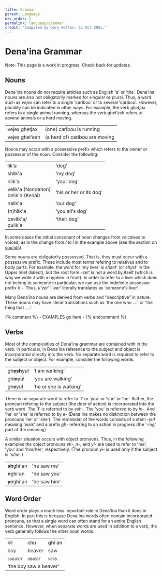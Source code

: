 ```yaml
---
title: Grammar
parent: Language
nav_order: 1
permalink: language/grammar 
credit: "Compiled by Gary Holton, 11 Oct 2005."
---
```


# Dena'ina Grammar

Note: This page is a work in progress. Check back for updates.

## Nouns

Dena'ina nouns do not require articles such as English 'a' or 'the'. 
Dena'ina nouns are also not obligatorily marked for singular or plural. Thus, a word such as <i>vejex</i> can refer to a single 'caribou' or to several 'caribou'. 
However, plurality can be indicated in other ways. For example, the verb <i>ghetjax</i> refers to a single animal running, whereas the verb 
<i>gheł'esh</i> refers to several animals or a herd moving. 


<table class="chart" align="center">
<tr>
<td>vejex ghetjax</td>
<td>(one) caribou is running</td>
</tr>
<tr>
<td>vejex gheł'esh</td>
<td>(a herd of) caribou are moving</td>
</tr>
</table>


Nouns may occur with a possessive prefix which refers to the owner or possessor of the noun. Consider the following:


<table class="chart" align="center">
<tr>
<td>łik'a</td>
<td>'dog'</td>
</tr>
<tr>
<td>shlik'a</td>
<td>'my dog'</td>
</tr>
<tr>
<td>nlik'a</td>
<td>'your dog'</td>
</tr>
<tr>
<td>velik'a (Nondalton)<br>belik'a (Kenai)</td>
<td>'his or her or its dog'</td>
</tr>
<tr>
<td>nalik'a</td>
<td>'our dog'</td>
</tr>
<tr>
<td>(n)hlik'a</td>
<td>'you all's dog'</td>
</tr>
<tr valign="top">
<td>qevlik'a/<br>qulik'a</td>
<td>'their dog'</td>
</tr>
</table>

In some cases the initial consonant of noun changes from voiceless to voiced, as in the change from <i>ł</i> to <i>l</i>
 in the example above 
(see the section on <a href="{% link pages/language/sounds.md %}">sounds</a>).



Some nouns are obligatorily possessed. That is, they must occur with a possessive prefix. These include most terms refering to relatives and to body parts. For example, the word for 'my liver' is <i>shzet'</i>
(or <i>shyet'</i> in the Upper Inlet dialect), but the root form <i>-zet'</i> is not a word by itself (which is why we write it with a hyphen in front).
In order to refer to a liver which does not belong to someone in particular, we can use the indefinite possessor prefix <i>k'-</i>. Thus, <i>k'zet'</i> 'liver' literally translates as 'someone's liver'. 





Many Dena'ina nouns are derived from verbs and "descriptive" in nature. These nouns may have literal translations such as 'the one who ....' or 'the thing that ....'.

{% comment %} -  EXAMPLES go here - {% endcomment %}



## Verbs

Most of the complexities of Dena'ina grammar are contained with in the verb. In particular, in Dena'ina reference to the subject and object is incorporated directly into the verb. No separate word is required to refer to the subject or object. For example, consider the following words:


<table  class="chart" align=center>
<tr>
<td>gh<b>esh</b>yuł</td>
<td>'I am walking'</td>
</tr>
<tr>
<td>gh<b>in</b>yuł</td>
<td>'you are walking'</td>
</tr>
<tr>
<td>gh<b>e</b>yuł</td>
<td>'he or she is walking'</td>
</tr>
</table>

There is no separate word to refer to 'I' or 'you' or 'she' or 'he'. Rather, the pronoun refering to the subject (the doer of action) is incorporated into the verb word. The 'I' is referred to by <i>esh-</i>. The 'you' is referred to by <i>in-</i>. And 'he' or 'she' is referred to by <i>e-</i> (Dena'ina makes no distinction between the pronouns 'he' or 'she'). 
The remainder of the words consists of a stem <i>-yuł</i> meaning 'walk' and a prefix <i>gh-</i> referring to an action in progress (the '-ing' part of the meaning).



A similar situation occurs with object pronouns. Thus, in the following examples the object pronouns <i>sh-</i>, <i>n-</i>, and <i>yi-</i> are used to refer to 'me', 'you' and 'him/her', respectively. (The pronoun <i>yi-</i> is used only if the subject is 's/he'.)

<table  class="chart" align="center">
<tr>
<td><b>sh</b>ghi'an</td>
<td>'he saw me'</td>
</tr>
<tr>
<td><b>n</b>ghi'an</td>
<td>'he saw you'</td>
</tr>
<tr>
<td><b>ye</b>ghi'an</td>
<td>'he saw him'</td>
</tr>
</table>


## Word Order

Word order plays a much less important role in Dena'ina than it does in English. In part this is because Dena'ina words often contain incorporated pronouns, so that a single word can often stand for an entire English sentence. However, when separate words are used in addition to a verb, the verb generally follows the other noun words.  

<table class="chart" align="center">
<tr>
<td>kił</td>
<td>chu</td>
<td>ghi'an</td>
</tr>
<tr>
<td>boy</td>
<td>beaver</td>
<td>saw</td>
</tr>
<tr>
<td><span class="smallcaps">subject</span></td>
<td><span class="smallcaps">object</span></td>
<td><span class="smallcaps">verb</span></td>
</tr>
<tr>
<td colspan="3">'the boy saw a beaver'</td>
</tr>
</table>



